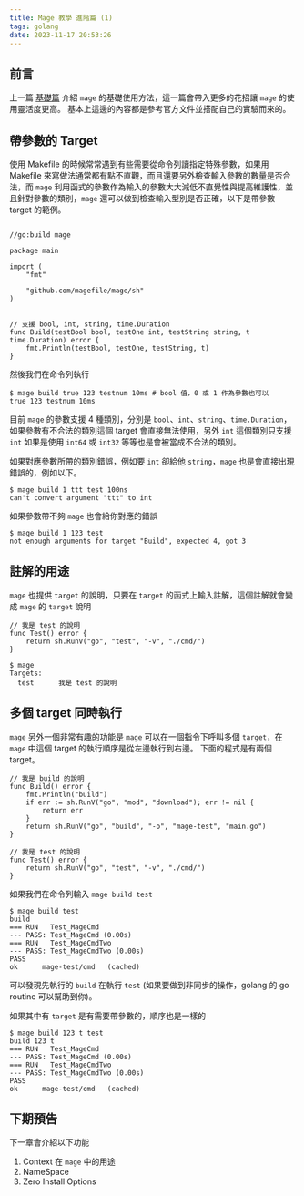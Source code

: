 ```yaml
---
title: Mage 教學 進階篇 (1)
tags: golang
date: 2023-11-17 20:53:26
---
```



## 前言

上一篇 [基礎篇](https://noahnut.github.io/2023/11/16/mage-tutorial/) 介紹 `mage` 的基礎使用方法，這一篇會帶入更多的花招讓 `mage` 的使用靈活度更高。
基本上這邊的內容都是參考官方文件並搭配自己的實驗而來的。


## 帶參數的 Target

使用 Makefile 的時候常常遇到有些需要從命令列讀指定特殊參數，如果用 Makefile 來寫做法通常都有點不直觀，而且還要另外檢查輸入參數的數量是否合法，而 `mage` 利用函式的參數作為輸入的參數大大減低不直覺性與提高維護性，並且針對參數的類別，`mage` 還可以做到檢查輸入型別是否正確，以下是帶參數 target 的範例。

```golang

//go:build mage

package main

import (
	"fmt"

	"github.com/magefile/mage/sh"
)


// 支援 bool, int, string, time.Duration
func Build(testBool bool, testOne int, testString string, t time.Duration) error {
	fmt.Println(testBool, testOne, testString, t)
}
```

然後我們在命令列執行

```shell
$ mage build true 123 testnum 10ms # bool 值，0 或 1 作為參數也可以
true 123 testnum 10ms                                                                                                           
```

目前 `mage` 的參數支援 4 種類別，分別是 `bool`、`int`、`string`、`time.Duration`，如果參數有不合法的類別這個 target 會直接無法使用，另外 `int` 這個類別只支援 `int` 如果是使用 `int64` 或 `int32` 等等也是會被當成不合法的類別。

如果對應參數所帶的類別錯誤，例如要 `int` 卻給他 `string`，`mage` 也是會直接出現錯誤的，例如以下。

```shell
$ mage build 1 ttt test 100ns
can't convert argument "ttt" to int
```

如果參數帶不夠 `mage` 也會給你對應的錯誤

```shell
$ mage build 1 123 test
not enough arguments for target "Build", expected 4, got 3
```

## 註解的用途
`mage` 也提供 `target` 的說明，只要在 `target` 的函式上輸入註解，這個註解就會變成 `mage` 的 `target` 說明

```golang
// 我是 test 的說明
func Test() error {
	return sh.RunV("go", "test", "-v", "./cmd/")
}
```

```shell
$ mage
Targets:
  test      我是 test 的說明
```


## 多個 target 同時執行

`mage` 另外一個非常有趣的功能是 `mage` 可以在一個指令下呼叫多個 `target`，在 `mage` 中這個 target 的執行順序是從左邊執行到右邊。
下面的程式是有兩個 target。

```golang
// 我是 build 的說明
func Build() error {
	fmt.Println("build")
	if err := sh.RunV("go", "mod", "download"); err != nil {
		return err
	}
	return sh.RunV("go", "build", "-o", "mage-test", "main.go")
}

// 我是 test 的說明
func Test() error {
	return sh.RunV("go", "test", "-v", "./cmd/")
}
```

如果我們在命令列輸入 `mage build test`

```shell
$ mage build test
build
=== RUN   Test_MageCmd
--- PASS: Test_MageCmd (0.00s)
=== RUN   Test_MageCmdTwo
--- PASS: Test_MageCmdTwo (0.00s)
PASS
ok  	mage-test/cmd	(cached)
```
可以發現先執行的 `build` 在執行 `test` (如果要做到非同步的操作，golang 的 go routine 可以幫助到你)。

如果其中有 `target` 是有需要帶參數的，順序也是一樣的

```shell
$ mage build 123 t test
build 123 t
=== RUN   Test_MageCmd
--- PASS: Test_MageCmd (0.00s)
=== RUN   Test_MageCmdTwo
--- PASS: Test_MageCmdTwo (0.00s)
PASS
ok  	mage-test/cmd	(cached)
```


## 下期預告

下一章會介紹以下功能

1. Context 在 `mage` 中的用途
2. NameSpace
3. Zero Install Options